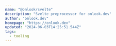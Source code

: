 ```yaml
---
name: "@onlook/svelte"
description: "Svelte preprocessor for onlook.dev"
author: "onlook.dev"
homepage: "https://onlook.dev"
updated: "2024-06-03T14:25:51.544Z"
tags: 
  - tooling
---
```

